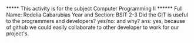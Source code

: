 ***** This activity is for the subject Computer Programming II ******
Full Name: Rodelia Cabarubias
Year and Section: BSIT 2-3
Did the GIT is useful to the programmers and developers? yes/no: and why? 
ans: yes,  because of github we could easily collaborate to other developer to work for our project's.
